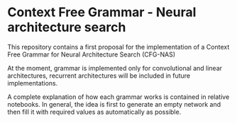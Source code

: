 # Context Free Grammar - Neural architecture search

This repository contains a first proposal for the implementation of a Context Free Grammar for Neural Architecture Search (CFG-NAS)

At the moment, grammar is implemented only for convolutional and linear architectures, recurrent architectures will be included in future implementations.

A complete explanation of how each grammar works is contained in relative notebooks. In general, the idea is first to generate an empty network and then fill it with required values as automatically as possible.

